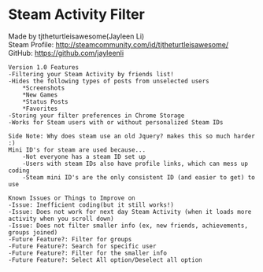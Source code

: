 # Steam Activity Filter

Made by tjtheturtleisawesome(Jayleen Li)  
	Steam Profile: http://steamcommunity.com/id/tjtheturtleisawesome/  
	GitHub: https://github.com/jayleenli  
	  
	Version 1.0 Features
	-Filtering your Steam Activity by friends list!
	-Hides the following types of posts from unselected users
		*Screenshots
		*New Games
		*Status Posts
		*Favorites
	-Storing your filter preferences in Chrome Storage
	-Works for Steam users with or without personalized Steam IDs
	
	Side Note: Why does steam use an old Jquery? makes this so much harder :)
	Mini ID's for steam are used because...
		-Not everyone has a steam ID set up
		-Users with steam IDs also have profile links, which can mess up coding
		-Steam mini ID's are the only consistent ID (and easier to get) to use
	
	Known Issues or Things to Improve on
	-Issue: Inefficient coding(but it still works!)
	-Issue: Does not work for next day Steam Activity (when it loads more activity when you scroll down)
	-Issue: Does not filter smaller info (ex, new friends, achievements, groups joined)
	-Future Feature?: Filter for groups
	-Future Feature?: Search for specific user
	-Future Feature?: Filter for the smaller info 
	-Future Feature?: Select All option/Deselect all option
